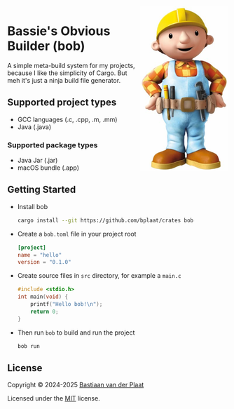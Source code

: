 <img align="right" src="docs/bob-the-builder.jpg" width="200" alt="Bob the Builder">

# Bassie's Obvious Builder (bob)

A simple meta-build system for my projects, because I like the simplicity of Cargo. But meh it's just a ninja build file generator.

## Supported project types

-   GCC languages (.c, .cpp, .m, .mm)
-   Java (.java)

### Supported package types

-   Java Jar (.jar)
-   macOS bundle (.app)

## Getting Started

-   Install bob

    ```sh
    cargo install --git https://github.com/bplaat/crates bob
    ```

-   Create a `bob.toml` file in your project root

    ```toml
    [project]
    name = "hello"
    version = "0.1.0"
    ```

-   Create source files in `src` directory, for example a `main.c`

    ```c
    #include <stdio.h>
    int main(void) {
        printf("Hello bob!\n");
        return 0;
    }
    ```

-   Then run `bob` to build and run the project

    ```sh
    bob run
    ```

## License

Copyright © 2024-2025 [Bastiaan van der Plaat](https://github.com/bplaat)

Licensed under the [MIT](../../LICENSE) license.
